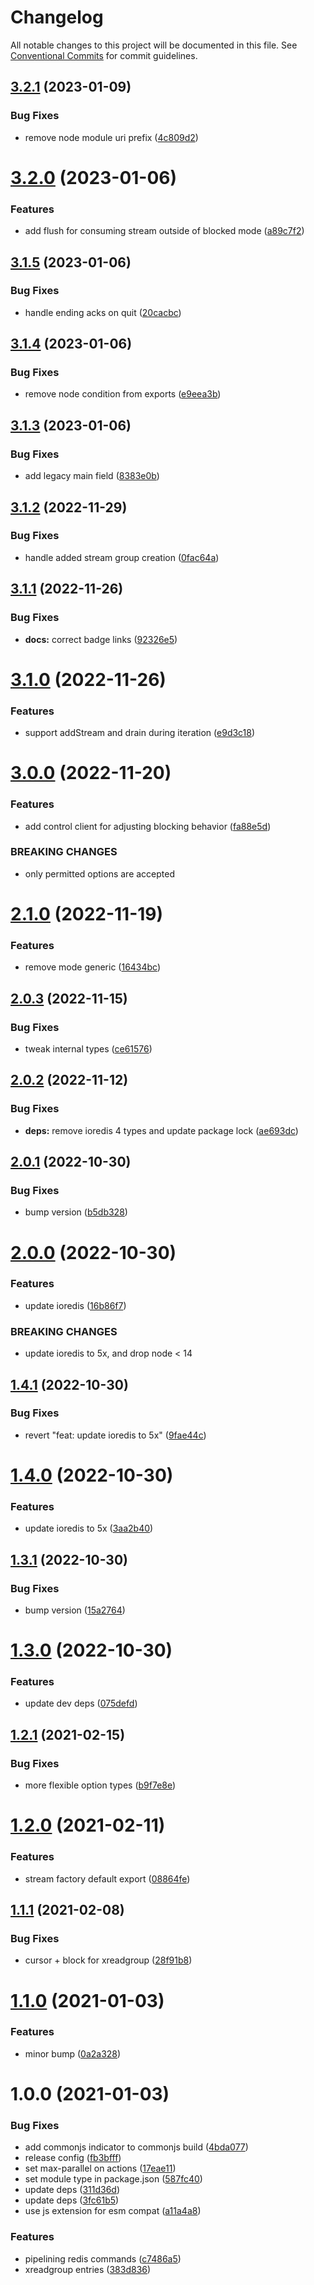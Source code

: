 # Changelog

All notable changes to this project will be documented in this file. See
[Conventional Commits](https://conventionalcommits.org) for commit guidelines.

## [3.2.1](https://github.com/calebboyd/redis-x-stream/compare/v3.2.0...v3.2.1) (2023-01-09)


### Bug Fixes

* remove node module uri prefix ([4c809d2](https://github.com/calebboyd/redis-x-stream/commit/4c809d27ff12d525edc2b7c87c65bf28e8d04199))

# [3.2.0](https://github.com/calebboyd/redis-x-stream/compare/v3.1.5...v3.2.0) (2023-01-06)


### Features

* add flush for consuming stream outside of blocked mode ([a89c7f2](https://github.com/calebboyd/redis-x-stream/commit/a89c7f2a5c909e00a8ee0a0aa32c18398978ded5))

## [3.1.5](https://github.com/calebboyd/redis-x-stream/compare/v3.1.4...v3.1.5) (2023-01-06)


### Bug Fixes

* handle ending acks on quit ([20cacbc](https://github.com/calebboyd/redis-x-stream/commit/20cacbcbc8156dec561ea8df3201336ff0f72869))

## [3.1.4](https://github.com/calebboyd/redis-x-stream/compare/v3.1.3...v3.1.4) (2023-01-06)


### Bug Fixes

* remove node condition from exports ([e9eea3b](https://github.com/calebboyd/redis-x-stream/commit/e9eea3b38129c316485cdc1ec725d6895c2aa644))

## [3.1.3](https://github.com/calebboyd/redis-x-stream/compare/v3.1.2...v3.1.3) (2023-01-06)


### Bug Fixes

* add legacy main field ([8383e0b](https://github.com/calebboyd/redis-x-stream/commit/8383e0b19d764df8acf942cc6115311f352a978a))

## [3.1.2](https://github.com/calebboyd/redis-x-stream/compare/v3.1.1...v3.1.2) (2022-11-29)


### Bug Fixes

* handle added stream group creation ([0fac64a](https://github.com/calebboyd/redis-x-stream/commit/0fac64a3db0f99fcbf31027befd5ddd22bade636))

## [3.1.1](https://github.com/calebboyd/redis-x-stream/compare/v3.1.0...v3.1.1) (2022-11-26)


### Bug Fixes

* **docs:** correct badge links ([92326e5](https://github.com/calebboyd/redis-x-stream/commit/92326e54cf600dba6287117a1c547c6227c6bed1))

# [3.1.0](https://github.com/calebboyd/redis-x-stream/compare/v3.0.0...v3.1.0) (2022-11-26)


### Features

* support addStream and drain during iteration ([e9d3c18](https://github.com/calebboyd/redis-x-stream/commit/e9d3c1832e8ee90966e7f98d3f6c68bbdd9d8859))

# [3.0.0](https://github.com/calebboyd/redis-x-stream/compare/v2.1.0...v3.0.0) (2022-11-20)


### Features

* add control client for adjusting blocking behavior ([fa88e5d](https://github.com/calebboyd/redis-x-stream/commit/fa88e5dd7b3004e3cc3025a2e26ab8e370ec6514))


### BREAKING CHANGES

* only permitted options are accepted

# [2.1.0](https://github.com/calebboyd/redis-x-stream/compare/v2.0.3...v2.1.0) (2022-11-19)


### Features

* remove mode generic ([16434bc](https://github.com/calebboyd/redis-x-stream/commit/16434bcb035fa26694705e011488640db100c97d))

## [2.0.3](https://github.com/calebboyd/redis-x-stream/compare/v2.0.2...v2.0.3) (2022-11-15)


### Bug Fixes

* tweak internal types ([ce61576](https://github.com/calebboyd/redis-x-stream/commit/ce615767bbfce86a81d489d82c2b668c68f8e6a0))

## [2.0.2](https://github.com/calebboyd/redis-x-stream/compare/v2.0.1...v2.0.2) (2022-11-12)


### Bug Fixes

* **deps:** remove ioredis 4 types and update package lock ([ae693dc](https://github.com/calebboyd/redis-x-stream/commit/ae693dc7c7284eb54a3d3e921a6d216d660ae829))

## [2.0.1](https://github.com/calebboyd/redis-x-stream/compare/v2.0.0...v2.0.1) (2022-10-30)


### Bug Fixes

* bump version ([b5db328](https://github.com/calebboyd/redis-x-stream/commit/b5db328e7585865e1b570972287740ecfd7a5ca7))

# [2.0.0](https://github.com/calebboyd/redis-x-stream/compare/v1.4.1...v2.0.0) (2022-10-30)


### Features

* update ioredis ([16b86f7](https://github.com/calebboyd/redis-x-stream/commit/16b86f7e2b716dbd77b95f5fd974a85971c80d77))


### BREAKING CHANGES

* update ioredis to 5x, and drop node < 14

## [1.4.1](https://github.com/calebboyd/redis-x-stream/compare/v1.4.0...v1.4.1) (2022-10-30)


### Bug Fixes

* revert "feat: update ioredis to 5x" ([9fae44c](https://github.com/calebboyd/redis-x-stream/commit/9fae44cfe1808eae24beeffd8fed99bd9494d1d6))

# [1.4.0](https://github.com/calebboyd/redis-x-stream/compare/v1.3.1...v1.4.0) (2022-10-30)


### Features

* update ioredis to 5x ([3aa2b40](https://github.com/calebboyd/redis-x-stream/commit/3aa2b40e396661fac7600dadcbf97374260fb3d5))

## [1.3.1](https://github.com/calebboyd/redis-x-stream/compare/v1.3.0...v1.3.1) (2022-10-30)


### Bug Fixes

* bump version ([15a2764](https://github.com/calebboyd/redis-x-stream/commit/15a2764b58fb61346d6e46a9c083a8271a25e2fc))

# [1.3.0](https://github.com/calebboyd/redis-x-stream/compare/v1.2.1...v1.3.0) (2022-10-30)


### Features

* update dev deps ([075defd](https://github.com/calebboyd/redis-x-stream/commit/075defd077fc21441f97b24bb9a559710ad7d52a))

## [1.2.1](https://github.com/calebboyd/redis-x-stream/compare/v1.2.0...v1.2.1) (2021-02-15)


### Bug Fixes

* more flexible option types ([b9f7e8e](https://github.com/calebboyd/redis-x-stream/commit/b9f7e8e30e3a1c03d5b66bc1e5803dfebea31463))

# [1.2.0](https://github.com/calebboyd/redis-x-stream/compare/v1.1.1...v1.2.0) (2021-02-11)


### Features

* stream factory default export ([08864fe](https://github.com/calebboyd/redis-x-stream/commit/08864fe0601cda28af1af970afbc3393dcf435a3))

## [1.1.1](https://github.com/calebboyd/redis-x-stream/compare/v1.1.0...v1.1.1) (2021-02-08)


### Bug Fixes

* cursor + block for xreadgroup ([28f91b8](https://github.com/calebboyd/redis-x-stream/commit/28f91b88329ab953e83336e4dd8f33f53452bf84))

# [1.1.0](https://github.com/calebboyd/redis-x-stream/compare/v1.0.0...v1.1.0) (2021-01-03)


### Features

* minor bump ([0a2a328](https://github.com/calebboyd/redis-x-stream/commit/0a2a32887fe9e4f8240acc4fe7a06bfdb8b2f4be))

# 1.0.0 (2021-01-03)


### Bug Fixes

* add commonjs indicator to commonjs build ([4bda077](https://github.com/calebboyd/redis-x-stream/commit/4bda0773c41c2e1420adce67df32bb1c4af7ec16))
* release config ([fb3bfff](https://github.com/calebboyd/redis-x-stream/commit/fb3bfffa1555f0ce045e00287456da8bb2fad4e8))
* set max-parallel on actions ([17eae11](https://github.com/calebboyd/redis-x-stream/commit/17eae113161509e120f8a9881132a9bc8e879467))
* set module type in package.json ([587fc40](https://github.com/calebboyd/redis-x-stream/commit/587fc402669438401a756cea75046f6c112ebe55))
* update deps ([311d36d](https://github.com/calebboyd/redis-x-stream/commit/311d36da932be38f85045923fad43dc46c647cd0))
* update deps ([3fc61b5](https://github.com/calebboyd/redis-x-stream/commit/3fc61b5da6d369c807e29b810f869b8391beceba))
* use js extension for esm compat ([a11a4a8](https://github.com/calebboyd/redis-x-stream/commit/a11a4a824b35c48eebed33c6c037ab541cb38b6a))


### Features

* pipelining redis commands ([c7486a5](https://github.com/calebboyd/redis-x-stream/commit/c7486a510e07b6606388c25fd6ec549d18c6e179))
* xreadgroup entries ([383d836](https://github.com/calebboyd/redis-x-stream/commit/383d8363cca19f42e96364f60142b1cce57f405b))
